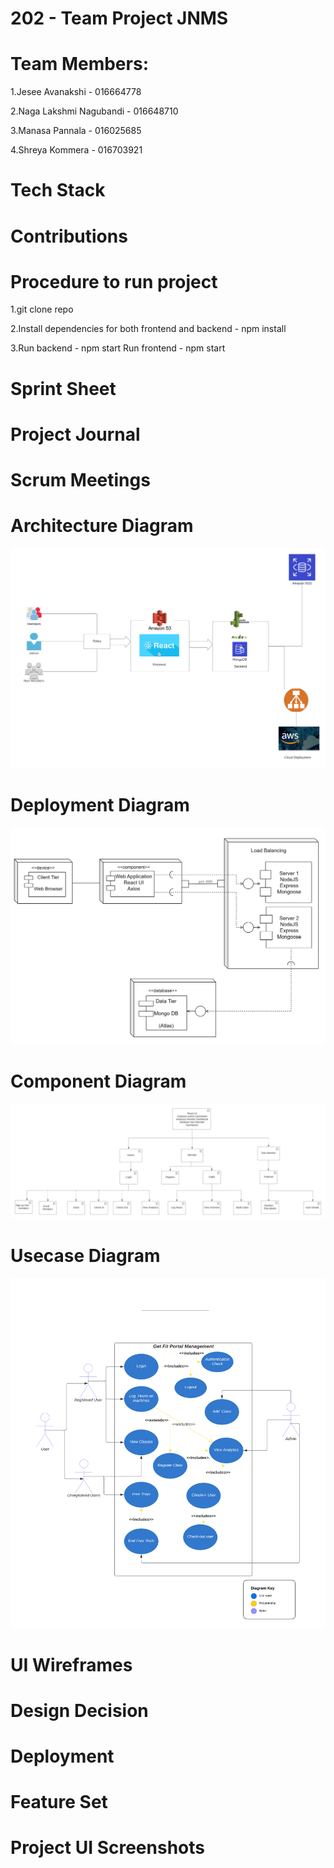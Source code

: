 # 202 - Team Project JNMS

# Team Members:

1.Jesee Avanakshi - 016664778

2.Naga Lakshmi Nagubandi - 016648710

3.Manasa Pannala - 016025685

4.Shreya Kommera - 016703921

# Tech Stack
# Contributions
# Procedure to run project
1.git clone repo

2.Install dependencies for both frontend and backend - npm install 

3.Run backend - npm start Run frontend - npm start

# Sprint Sheet
# Project Journal
# Scrum Meetings
# Architecture Diagram
![alt text](https://github.com/gopinathsjsu/team-project-jnms/blob/main/images/Architecture_Diagram.png)
# Deployment Diagram
![alt text](https://github.com/gopinathsjsu/team-project-jnms/blob/main/images/Deployment.png)
# Component Diagram
![alt text](https://github.com/gopinathsjsu/team-project-jnms/blob/main/images/Component.jpeg)
# Usecase Diagram
![alt text](https://github.com/gopinathsjsu/team-project-jnms/blob/main/images/UseCase.png)
# UI Wireframes
# Design Decision
# Deployment
# Feature Set
# Project UI Screenshots
